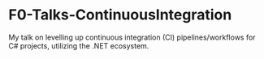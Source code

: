 # F0-Talks-ContinuousIntegration
My talk on levelling up continuous integration (CI) pipelines/workflows for C# projects, utilizing the .NET ecosystem.
